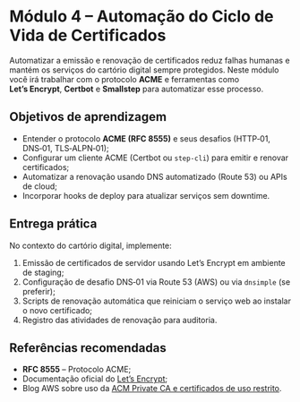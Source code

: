 # Módulo 4 – Automação do Ciclo de Vida de Certificados

Automatizar a emissão e renovação de certificados reduz falhas humanas e mantém os serviços do cartório digital sempre protegidos.  Neste módulo você irá trabalhar com o protocolo **ACME** e ferramentas como **Let’s Encrypt**, **Certbot** e **Smallstep** para automatizar esse processo.

## Objetivos de aprendizagem

- Entender o protocolo **ACME (RFC 8555)** e seus desafios (HTTP‑01, DNS‑01, TLS‑ALPN‑01);
- Configurar um cliente ACME (Certbot ou `step‑cli`) para emitir e renovar certificados;
- Automatizar a renovação usando DNS automatizado (Route 53) ou APIs de cloud;
- Incorporar hooks de deploy para atualizar serviços sem downtime.

## Entrega prática

No contexto do cartório digital, implemente:

1. Emissão de certificados de servidor usando Let’s Encrypt em ambiente de staging;
2. Configuração de desafio DNS‑01 via Route 53 (AWS) ou via `dnsimple` (se preferir);
3. Scripts de renovação automática que reiniciam o serviço web ao instalar o novo certificado;
4. Registro das atividades de renovação para auditoria.

## Referências recomendadas

- **RFC 8555** – Protocolo ACME;
- Documentação oficial do [Let’s Encrypt](https://letsencrypt.org/docs/);
- Blog AWS sobre uso da [ACM Private CA e certificados de uso restrito](https://aws.amazon.com/blogs/security/).
